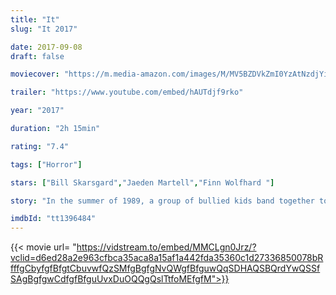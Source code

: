 ```yaml
---
title: "It"
slug: "It 2017"

date: 2017-09-08
draft: false

moviecover: "https://m.media-amazon.com/images/M/MV5BZDVkZmI0YzAtNzdjYi00ZjhhLWE1ODEtMWMzMWMzNDA0NmQ4XkEyXkFqcGdeQXVyNzYzODM3Mzg@._V1_UX182_CR0,0,182,268_AL_.jpg"

trailer: "https://www.youtube.com/embed/hAUTdjf9rko"

year: "2017"

duration: "2h 15min"

rating: "7.4"

tags: ["Horror"]

stars: ["Bill Skarsgard","Jaeden Martell","Finn Wolfhard "]

story: "In the summer of 1989, a group of bullied kids band together to destroy a shape-shifting monster, which disguises itself as a clown and preys on the children of Derry, their small Maine town. "

imdbId: "tt1396484"
---
```


{{< movie url= "https://vidstream.to/embed/MMCLgn0Jrz/?vclid=d6ed28a2e963cfbca35aca8a15af1a442fda35360c1d27336850078bRfffgCbyfgfBfgtCbuvwfQzSMfgBgfgNvQWgfBfguwQqSDHAQSBQrdYwQSSfSAgBgfgwCdfgfBfguUvxDuOQQgQslTtfoMEfgfM">}}
